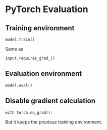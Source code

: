 # PyTorch Evaluation

## Training environment

`model.train()`

Same as

`input.requires_grad_()`

## Evaluation environment

`model.eval()`

## Disable gradient calculation

`with torch.no_grad():`

But it keeps the previous training environment.





